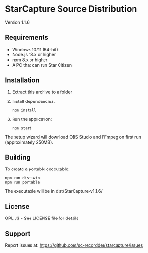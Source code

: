 # StarCapture Source Distribution

Version 1.1.6

## Requirements

- Windows 10/11 (64-bit)
- Node.js 18.x or higher
- npm 8.x or higher
- A PC that can run Star Citizen

## Installation

1. Extract this archive to a folder

2. Install dependencies:
   ```
   npm install
   ```

3. Run the application:
   ```
   npm start
   ```

The setup wizard will download OBS Studio and FFmpeg on first run (approximately 250MB).

## Building

To create a portable executable:

```
npm run dist:win
npm run portable
```

The executable will be in dist/StarCapture-v1.1.6/

## License

GPL v3 - See LICENSE file for details

## Support

Report issues at: https://github.com/sc-recordder/starcapture/issues
